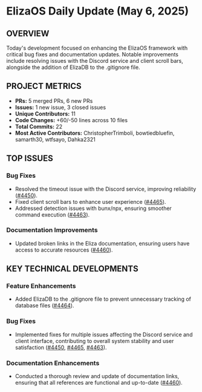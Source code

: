 # ElizaOS Daily Update (May 6, 2025)

## OVERVIEW 
Today's development focused on enhancing the ElizaOS framework with critical bug fixes and documentation updates. Notable improvements include resolving issues with the Discord service and client scroll bars, alongside the addition of ElizaDB to the .gitignore file.

## PROJECT METRICS
- **PRs:** 5 merged PRs, 6 new PRs
- **Issues:** 1 new issue, 3 closed issues
- **Unique Contributors:** 11
- **Code Changes:** +60/-50 lines across 10 files
- **Total Commits:** 22
- **Most Active Contributors:** ChristopherTrimboli, bowtiedbluefin, samarth30, wtfsayo, Dahka2321

## TOP ISSUES
### Bug Fixes
- Resolved the timeout issue with the Discord service, improving reliability ([#4450](https://github.com/elizaos/eliza/issues/4450)).
- Fixed client scroll bars to enhance user experience ([#4465](https://github.com/elizaos/eliza/issues/4465)).
- Addressed detection issues with bunx/npx, ensuring smoother command execution ([#4463](https://github.com/elizaos/eliza/issues/4463)).

### Documentation Improvements
- Updated broken links in the Eliza documentation, ensuring users have access to accurate resources ([#4460](https://github.com/elizaos/eliza/issues/4460)).

## KEY TECHNICAL DEVELOPMENTS
### Feature Enhancements
- Added ElizaDB to the .gitignore file to prevent unnecessary tracking of database files ([#4464](https://github.com/elizaos/eliza/pull/4464)).

### Bug Fixes
- Implemented fixes for multiple issues affecting the Discord service and client interface, contributing to overall system stability and user satisfaction ([#4450](https://github.com/elizaos/eliza/pull/4450), [#4465](https://github.com/elizaos/eliza/pull/4465), [#4463](https://github.com/elizaos/eliza/pull/4463)). 

### Documentation Enhancements
- Conducted a thorough review and update of documentation links, ensuring that all references are functional and up-to-date ([#4460](https://github.com/elizaos/eliza/pull/4460)).